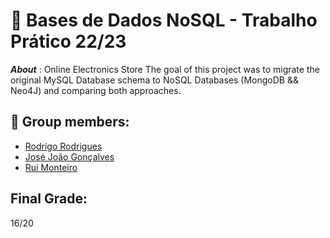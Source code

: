 <!-- ABOUT THE PROJECT -->
# :pushpin: Bases de Dados NoSQL - Trabalho Prático 22/23
***About*** : Online Electronics Store
The goal of this project was to migrate the original MySQL Database schema to NoSQL Databases (MongoDB && Neo4J) and comparing both approaches.

## :handshake: Group members: 
- [Rodrigo Rodrigues](https://github.com/webst2r)  
- [José João Gonçalves](https://github.com/jjgonc)   
- [Rui Monteiro](https://github.com/rushmetra)    

## Final Grade:
16/20
